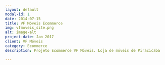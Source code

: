 ```yaml
---
layout: default
modal-id: 1
date: 2014-07-15
title: VF Móveis Ecommerce
img: vfmoveis_site.png
alt: image-alt
project-date: Jan 2017
client: VF Móveis
category: Ecommerce
description: Projeto Ecommerce VF Móveis. Loja de móveis de Piracicaba e Região. Softwares usados no Projeto: CMS Wodpress + Tema Storefront modificado. Acesse o site completo aqui:<a href="http://www.vfmoveis.com.br">VF Móveis</a>.

---
```

